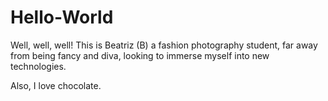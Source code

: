 # Hello-World

Well, well, well! This is Beatriz (B) a fashion photography student, far away from being fancy and diva, looking to immerse myself into new technologies.

Also, I love chocolate.
